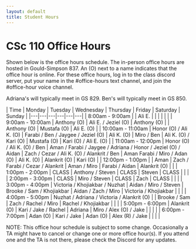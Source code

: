 ```yaml
---
layout: default
title: Student Hours
---
```


<style>
.updateA { 
  color: rgb(191, 32, 55);
}

a {
  background-color: lightgreen;
  color: black;
}
</style>

# CSc 110 Office Hours


Shown below is the office hours schedule.
The in-person office hours are hosted in Gould-Simpson 837.
An (O) next to a name indicates that the office hour is online.
For these office hours, log in to the class discord server, put your name in the #office-hours text channel, and join the #office-hour voice channel.

Adriana's will typically meet in GS 829.
Ben's will typically meet in GS 850.

| Time | Monday | Tuesday | Wednesday | Thursday | Friday | Saturday | Sunday |
|---|---|---|---|---|---|
| 8:00am - 9:00am   | | Ali E. | | | | | |
| 9:00am - 10:00am  | Anthony (O) | Ali E. / Jeziel (O) | Anthony (O) | | Anthony (O) | Mustafa (O) | Ali E. (O) |
| 10:00am - 11:00am | Honor (O) / Ali K. (O) | Farabi / Ben / Jaygee / Jeziel (O) | Ali K. (O) | Miro / Ben | Ali K. (O) / Kari (O) | Mustafa (O) | Kari (O) / Ali E. (O) |
| 11:00am - 12:00pm | Honor (O) / Ali K. (O) / Ben | Aman / Farabi / Jaygee / Adriana / Honor / Jeziel (O) / Aidan | Zach / Cezar / Ali K. (O)  / Alankrit / Ben | Aman Farabi / Miro / Adan (O) | Ali K. (O) | Alankrit (O) | Kari (O) |
| 12:00pm - 1:00pm  |  | Aman | Zach / Farabi / Cezar / Alankrit | Aman / Miro | Farabi / Aidan | Alankrit (O) | | 
| 1:00pm - 2:00pm   | CLASS | Anthony / Steven | CLASS | Steven | CLASS | | |
| 2:00pm - 3:00pm   | CLASS | Miro / Steven | CLASS | Zach | CLASS | | |
| 3:00pm - 4:00pm   | Victoria / Khojiakbar  / Nuzhat | Aidan / Miro / Steven | Brooke /  Sam / Khojiakbar | Aidan / Zach / Miro | Victoria / Khojiakbar  | | |
| 4:00pm - 5:00pm   | Nuzhat / Adriana / Victoria / Alankrit (O) | | Brooke / Sam | Zach / Rachel / Miro | Rachel / Khojiakbar  | | |
| 5:00pm - 6:00pm   |  Alankrit (O) | Kari / Jake / Rachel | Adriana | Miro / Alex (O) / Jake | | | |
| 6:00pm - 7:00pm   | Adan (O) | Kari / Jake | Adan (O) | Alex (R) / Jake | | | |

NOTE: This office hour schedule is subject to some change.
Occasionally a TA might have to cancel or change one or more office hour(s).
If you attend one and the TA is not there, please check the Discord for any updates.

